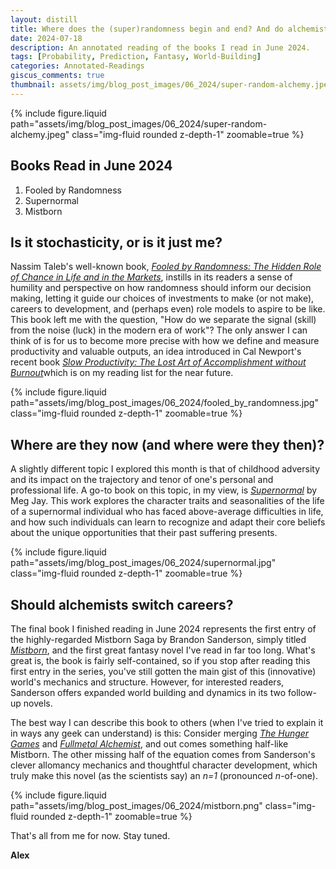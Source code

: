 ```yaml
---
layout: distill
title: Where does the (super)randomness begin and end? And do alchemists have new competition?
date: 2024-07-18
description: An annotated reading of the books I read in June 2024.
tags: [Probability, Prediction, Fantasy, World-Building]
categories: Annotated-Readings
giscus_comments: true
thumbnail: assets/img/blog_post_images/06_2024/super-random-alchemy.jpeg
---
```


<div class="l-page">
  {% include figure.liquid path="assets/img/blog_post_images/06_2024/super-random-alchemy.jpeg" class="img-fluid rounded z-depth-1" zoomable=true %}
</div>

## Books Read in June 2024
1. Fooled by Randomness
2. Supernormal
3. Mistborn

## Is it stochasticity, or is it just me?

Nassim Taleb's well-known book, [*Fooled by Randomness: The Hidden Role of Chance in Life and in the Markets*](https://en.wikipedia.org/wiki/Fooled_by_Randomness), instills in its readers a sense of humility and perspective on how randomness should inform our decision making, letting it guide our choices of investments to make (or not make), careers to development, and (perhaps even) role models to aspire to be like. This book left me with the question, "How do we separate the signal (skill) from the noise (luck) in the modern era of work"? The only answer I can think of is for us to become more precise with how we define and measure productivity and valuable outputs, an idea introduced in Cal Newport's recent book [*​Slow Productivity: The Lost Art of Accomplishment without Burnout​*](https://calnewport.com/my-new-book-slow-productivity/) which is on my reading list for the near future.

<div class="l-body">
  {% include figure.liquid path="assets/img/blog_post_images/06_2024/fooled_by_randomness.jpg" class="img-fluid rounded z-depth-1" zoomable=true %}
</div>

## Where are they now (and where were they then)?

A slightly different topic I explored this month is that of childhood adversity and its impact on the trajectory and tenor of one's personal and professional life. A go-to book on this topic, in my view, is [*Supernormal*](https://megjay.com/supernormal/) by Meg Jay. This work explores the character traits and seasonalities of the life of a supernormal individual who has faced above-average difficulties in life, and how such individuals can learn to recognize and adapt their core beliefs about the unique opportunities that their past suffering presents.

<div class="l-body">
  {% include figure.liquid path="assets/img/blog_post_images/06_2024/supernormal.jpg" class="img-fluid rounded z-depth-1" zoomable=true %}
</div>

## Should alchemists switch careers?

The final book I finished reading in June 2024 represents the first entry of the highly-regarded Mistborn Saga by Brandon Sanderson, simply titled [*Mistborn*](https://www.brandonsanderson.com/the-mistborn-saga-the-original-trilogy/), and the first great fantasy novel I've read in far too long. What's great is, the book is fairly self-contained, so if you stop after reading this first entry in the series, you've still gotten the main gist of this (innovative) world's mechanics and structure. However, for interested readers, Sanderson offers expanded world building and dynamics in its two follow-up novels.

The best way I can describe this book to others (when I've tried to explain it in ways any geek can understand) is this: Consider merging [*The Hunger Games*](https://www.suzannecollinsbooks.com/the_hunger_games_69765.htm) and [*Fullmetal Alchemist*](https://www.viz.com/fullmetal-alchemist), and out comes something half-like Mistborn. The other missing half of the equation comes from Sanderson's clever allomancy mechanics and thoughtful character development, which truly make this novel (as the scientists say) an *n=1* (pronounced *n*-of-one).

<div class="l-body">
  {% include figure.liquid path="assets/img/blog_post_images/06_2024/mistborn.png" class="img-fluid rounded z-depth-1" zoomable=true %}
</div>

That's all from me for now. Stay tuned.

**Alex**